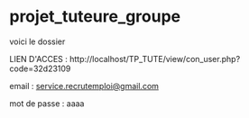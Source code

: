 # projet_tuteure_groupe
voici le dossier

LIEN D'ACCES : http://localhost/TP_TUTE/view/con_user.php?code=32d23109

email : service.recrutemploi@gmail.com

mot de passe : aaaa

